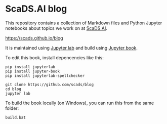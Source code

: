 # ScaDS.AI blog

This repository contains a collection of Markdown files and Python Jupyter notebooks about topics we work on at [ScaDS.AI](https://scads.ai).

https://scads.github.io/blog

It is maintained using [Jupyter lab](https://jupyterlab.readthedocs.io/en/stable/) and build using [Jupyter book](https://jupyterbook.org/).

To edit this book, install depencencies like this:

```
pip install jupyterlab
pip install jupyter-book
pip install jupyterlab-spellchecker

git clone https://github.com/scads/blog
cd blog
jupyter lab
```

To build the book locally (on Windows), you can run this from the same folder:
```
build.bat
```



